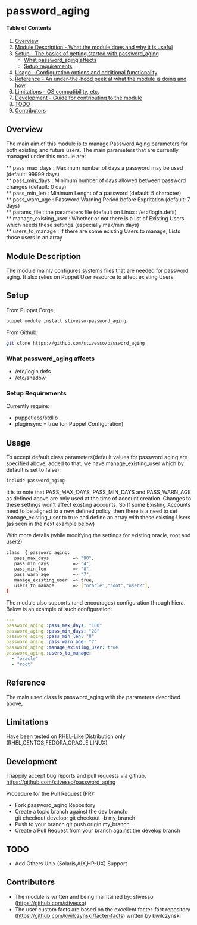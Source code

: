 # password_aging

#### Table of Contents

1. [Overview](#overview)
2. [Module Description - What the module does and why it is useful](#module-description)
3. [Setup - The basics of getting started with password_aging](#setup)
    * [What password_aging affects](#what-password_aging-affects)
    * [Setup requirements](#setup-requirements)
4. [Usage - Configuration options and additional functionality](#usage)
5. [Reference - An under-the-hood peek at what the module is doing and how](#reference)
6. [Limitations - OS compatibility, etc.](#limitations)
7. [Development - Guide for contributing to the module](#development)
8. [TODO](#TODO)
9. [Contributors](#Contributors)

## Overview

The main aim of this module is to manage Password Aging parameters for both existing and future users. The main parameters that are currently managed under this module are:

** pass_max_days         : Maximum number of days a password may be used (default: 99999 days)  
** pass_min_days         : Minimum number of days allowed between password changes (default: 0 day)  
** pass_min_len          : Minimum Lenght of a password (default: 5 character)  
** pass_warn_age         : Password Warning Period before Expritation (default: 7 days)  
** params_file           : the parameters file (default on Linux : /etc/login.defs)  
** manage_existing_user  : Whether or not there is a list of Existing Users which needs these settings (especially max/min days)  
** users_to_manage       : If there are some existing Users to manage, Lists those users in an array  

## Module Description

The module mainly configures systems files that are needed for password aging. It also relies on Puppet User resource to affect existing Users.

## Setup

From Puppet Forge,
```sh
puppet module install stivesso-password_aging
```

From Github,
```sh
git clone https://github.com/stivesso/password_aging
```

### What password_aging affects

 - /etc/login.defs
 - /etc/shadow

### Setup Requirements

Currently require: 
- puppetlabs/stdlib
- pluginsync = true (on Puppet Configuration)


## Usage

To accept default class parameters(default values for password aging are specified above, added to that, we have manage_existing_user which by default is set to false):
```sh
include password_aging
```

It is to note that PASS_MAX_DAYS, PASS_MIN_DAYS and PASS_WARN_AGE as defined above are only used at the time of account creation. Changes to these settings won't affect existing accounts. So If some Existing Accounts need to be aligned to a new defined policy, then there is a need to set manage_existing_user to true and define an array with these existing Users (as seen in the next example below) 

With more details (while modifying the settings for existing oracle, root and user2):
```sh
class  { password_aging:
   pass_max_days         => "90", 
   pass_min_days         => "4", 
   pass_min_len          => "8", 
   pass_warn_age         => "7", 
   manage_existing_user  => true,
   users_to_manage       => ["oracle","root","user2"],
}
```

The module also supports (and encourages) configuration through hiera. Below is an example of such configuration:

```yaml
---
password_aging::pass_max_days: "180"
password_aging::pass_min_days: "28"
password_aging::pass_min_len: "8"
password_aging::pass_warn_age: "7"
password_aging::manage_existing_user: true
password_aging::users_to_manage:
  - "oracle"
  - "root"
```


## Reference

The main used class is password_aging with the parameters described above,

## Limitations

Have been tested on RHEL-Like Distribution only (RHEL,CENTOS,FEDORA,ORACLE LINUX)

## Development

I happily accept bug reports and pull requests via github,  
https://github.com/stivesso/password_aging

Procedure for the Pull Request (PR):  
- Fork password_aging Repository
- Create a topic branch against the dev branch:  
git checkout develop; git checkout -b my_branch
- Push to your branch git push origin my_branch
- Create a Pull Request from your branch against the develop branch

## TODO

- Add Others Unix (Solaris,AIX,HP-UX) Support

## Contributors

- The module is written and being maintained by: stivesso (https://github.com/stivesso) 
- The user custom facts are based on the excellent facter-fact repository (https://github.com/kwilczynski/facter-facts) written by kwilczynski
